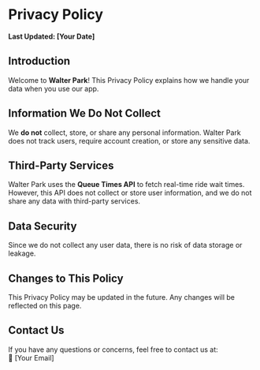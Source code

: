 # Privacy Policy

**Last Updated: [Your Date]**

## Introduction  
Welcome to **Walter Park**! This Privacy Policy explains how we handle your data when you use our app.

## Information We Do Not Collect  
We **do not** collect, store, or share any personal information. Walter Park does not track users, require account creation, or store any sensitive data.

## Third-Party Services  
Walter Park uses the **Queue Times API** to fetch real-time ride wait times. However, this API does not collect or store user information, and we do not share any data with third-party services.

## Data Security  
Since we do not collect any user data, there is no risk of data storage or leakage.

## Changes to This Policy  
This Privacy Policy may be updated in the future. Any changes will be reflected on this page.

## Contact Us  
If you have any questions or concerns, feel free to contact us at:  
📧 [Your Email]
